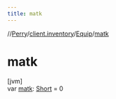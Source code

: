 ```yaml
---
title: matk
---
```

//[Perry](../../../index.html)/[client.inventory](../index.html)/[Equip](index.html)/[matk](matk.html)



# matk



[jvm]\
var [matk](matk.html): [Short](https://kotlinlang.org/api/latest/jvm/stdlib/kotlin/-short/index.html) = 0




